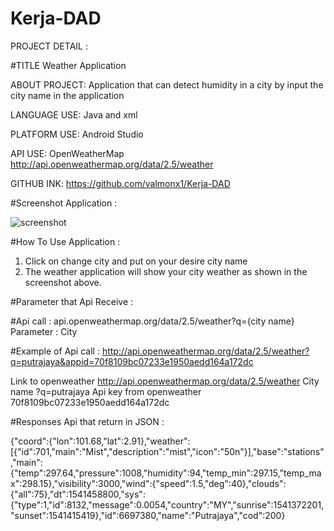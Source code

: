 # Kerja-DAD
PROJECT DETAIL :

#TITLE	Weather Application

ABOUT PROJECT: 	Application that can detect humidity in a city by input the city name in the application

LANGUAGE USE: 	Java and xml

PLATFORM USE:	  Android Studio

API USE: 	      OpenWeatherMap
                http://api.openweathermap.org/data/2.5/weather
                
GITHUB INK:	    https://github.com/valmonx1/Kerja-DAD


#Screenshot Application :



![screenshot](https://user-images.githubusercontent.com/38873615/48039930-e27b6a00-e1b1-11e8-96c2-2c01ca03ad91.jpeg)













#How To Use Application :

1. Click on change city and put on your desire city name 
2. The weather application will show your city weather as shown in the screenshot 
above.


#Parameter that Api Receive : 

#Api call :
api.openweathermap.org/data/2.5/weather?q={city name}
Parameter : 
City


#Example of Api call :
http://api.openweathermap.org/data/2.5/weather?q=putrajaya&appid=70f8109bc07233e1950aedd164a172dc

Link to openweather	       http://api.openweathermap.org/data/2.5/weather
City name 	               ?q=putrajaya
Api key from openweather 	 70f8109bc07233e1950aedd164a172dc


#Responses Api that return in JSON :

{"coord":{"lon":101.68,"lat":2.91},"weather":[{"id":701,"main":"Mist","description":"mist","icon":"50n"}],"base":"stations","main":{"temp":297.64,"pressure":1008,"humidity":94,"temp_min":297.15,"temp_max":298.15},"visibility":3000,"wind":{"speed":1.5,"deg":40},"clouds":{"all":75},"dt":1541458800,"sys":{"type":1,"id":8132,"message":0.0054,"country":"MY","sunrise":1541372201,"sunset":1541415419},"id":6697380,"name":"Putrajaya","cod":200}
